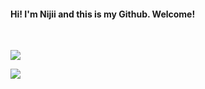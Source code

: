 #### Hi! I'm Nijii and this is my Github. Welcome!

<br />

![](goku.gif)

<img align="center" src="https://github-readme-stats.vercel.app/api/<top-langs>/?username=<USERNAME>&theme=<THEME_NAME>" />
